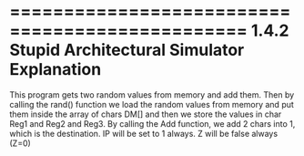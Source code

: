 ================================================
1.4.2 Stupid Architectural Simulator Explanation
================================================
This program gets two random values from memory and add them.
Then by calling the rand() function we load the random values
from memory and put them inside the array of chars DM[] and 
then we store the values in char Reg1 and Reg2 and Reg3.
By calling the Add function, we add 2 chars into 1, which is the destination.
IP will be set to 1 always.
Z will be false always (Z=0)